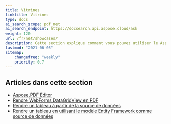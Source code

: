 ```yaml
---
title: Vitrines
linktitle: Vitrines
type: docs
ai_search_scope: pdf_net
ai_search_endpoint: https://docsearch.api.aspose.cloud/ask
weight: 120
url: /fr/net/showcases/
description: Cette section explique comment vous pouvez utiliser le Aspose.PDF for .NET avec différents exemples de vitrines.
lastmod: "2021-06-05"
sitemap:
    changefreq: "weekly"
    priority: 0.7
---
```

## Articles dans cette section

- [Aspose.PDF Editor](/pdf/fr/net/aspose-pdf-editor/)
- [Rendre WebForms DataGridView en PDF](/pdf/fr/net/render-webforms-datagridview-to-pdf/)
- [Rendre un tableau à partir de la source de données](/pdf/fr/net/render-table-from-the-data-source/)
- [Rendre un tableau en utilisant le modèle Entity Framework comme source de données](/pdf/fr/net/render-table-using-entity-framework-model-as-data-source/)